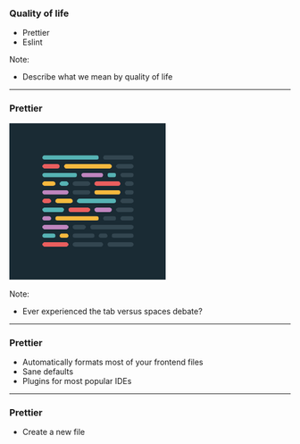 ### Quality of life

- Prettier
- Eslint

Note:

- Describe what we mean by quality of life

---

### Prettier

![Prettier optionated code formatter](img/prettier-logo.png)

Note:

- Ever experienced the tab versus spaces debate?

---

### Prettier

- Automatically formats most of your frontend files
- Sane defaults
- Plugins for most popular IDEs

---

### Prettier

- Create a new file
